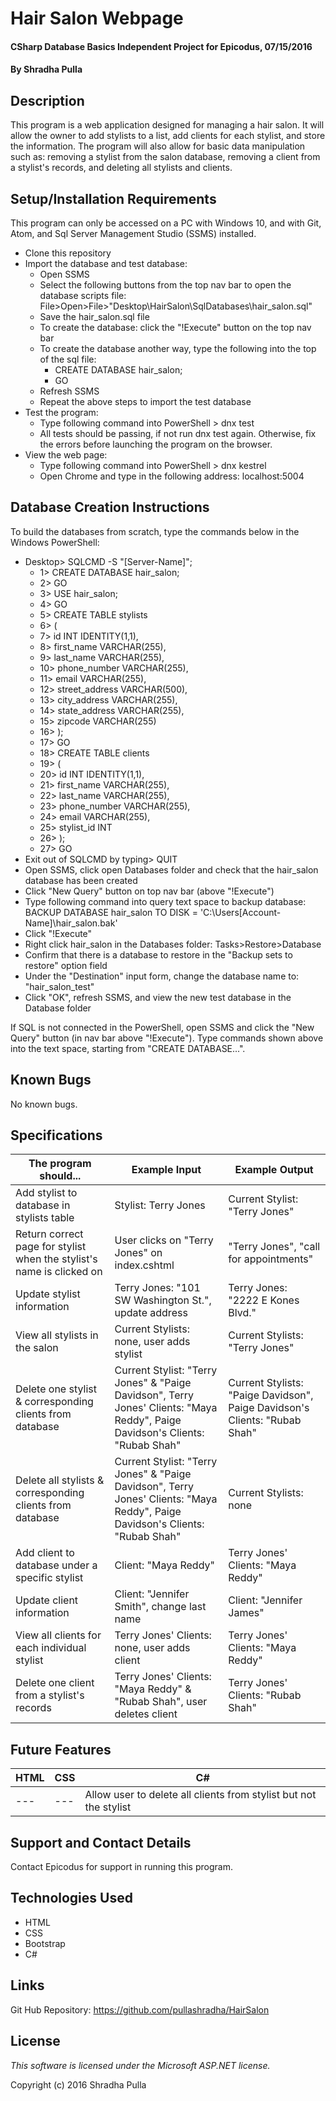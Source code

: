 # Hair Salon Webpage

#### CSharp Database Basics Independent Project for Epicodus, 07/15/2016

#### By Shradha Pulla

## Description

This program is a web application designed for managing a hair salon. It will allow the owner to add stylists to a list, add clients for each stylist, and store the information. The program will also allow for basic data manipulation such as: removing a stylist from the salon database, removing a client from a stylist's records, and deleting all stylists and clients.

## Setup/Installation Requirements

This program can only be accessed on a PC with Windows 10, and with Git, Atom, and Sql Server Management Studio (SSMS) installed.

* Clone this repository
* Import the database and test database:
  * Open SSMS
  * Select the following buttons from the top nav bar to open the database scripts file: File>Open>File>"Desktop\HairSalon\SqlDatabases\hair_salon.sql"
  * Save the hair_salon.sql file
  * To create the database: click the "!Execute" button on the top nav bar
  * To create the database another way, type the following into the top of the sql file:
    * CREATE DATABASE hair_salon;
    * GO
  * Refresh SSMS
  * Repeat the above steps to import the test database
* Test the program:
  * Type following command into PowerShell > dnx test
  * All tests should be passing, if not run dnx test again. Otherwise, fix the errors before launching the program on the browser.
* View the web page:
  * Type following command into PowerShell > dnx kestrel
  * Open Chrome and type in the following address: localhost:5004

## Database Creation Instructions

To build the databases from scratch, type the commands below in the Windows PowerShell:
  * Desktop> SQLCMD -S "[Server-Name]";
    * 1> CREATE DATABASE hair_salon;
    * 2> GO
    * 3> USE hair_salon;
    * 4> GO
    * 5> CREATE TABLE stylists
    * 6>  (
    * 7>  id INT IDENTITY(1,1),
    * 8>  first_name VARCHAR(255),
    * 9>  last_name VARCHAR(255),
    * 10> phone_number VARCHAR(255),
    * 11> email VARCHAR(255),
    * 12> street_address VARCHAR(500),
    * 13> city_address VARCHAR(255),
    * 14> state_address VARCHAR(255),
    * 15> zipcode VARCHAR(255)
    * 16> );
    * 17> GO
    * 18> CREATE TABLE clients
    * 19> (
    * 20> id INT IDENTITY(1,1),
    * 21> first_name VARCHAR(255),
    * 22> last_name VARCHAR(255),
    * 23> phone_number VARCHAR(255),
    * 24> email VARCHAR(255),
    * 25> stylist_id INT
    * 26> );
    * 27> GO
  * Exit out of SQLCMD by typing> QUIT
  * Open SSMS, click open Databases folder and check that the hair_salon database has been created
  * Click "New Query" button on top nav bar (above "!Execute")
  * Type following command into query text space to backup database: BACKUP DATABASE hair_salon TO DISK = 'C:\Users\[Account-Name]\hair_salon.bak'
  * Click "!Execute"
  * Right click hair_salon in the Databases folder: Tasks>Restore>Database
  * Confirm that there is a database to restore in the "Backup sets to restore" option field
  * Under the "Destination" input form, change the database name to: "hair_salon_test"
  * Click "OK", refresh SSMS, and view the new test database in the Database folder

If SQL is not connected in the PowerShell, open SSMS and click the "New Query" button (in nav bar above "!Execute"). Type commands shown above into the text space, starting from "CREATE DATABASE...".

## Known Bugs

No known bugs.

## Specifications

The program should... | Example Input | Example Output
----- | ----- | -----
Add stylist to database in stylists table | Stylist: Terry Jones | Current Stylist: "Terry Jones"
Return correct page for stylist when the stylist's name is clicked on | User clicks on "Terry Jones" on index.cshtml | "Terry Jones", "call for appointments"
Update stylist information | Terry Jones: "101 SW Washington St.", update address | Terry Jones: "2222 E Kones Blvd."
View all stylists in the salon | Current Stylists: none, user adds stylist| Current Stylists: "Terry Jones"
Delete one stylist & corresponding clients from database | Current Stylist: "Terry Jones" & "Paige Davidson", Terry Jones' Clients: "Maya Reddy", Paige Davidson's Clients: "Rubab Shah" | Current Stylists: "Paige Davidson", Paige Davidson's Clients: "Rubab Shah"
Delete all stylists & corresponding clients from database | Current Stylist: "Terry Jones" & "Paige Davidson", Terry Jones' Clients: "Maya Reddy", Paige Davidson's Clients: "Rubab Shah" | Current Stylists: none
Add client to database under a specific stylist | Client: "Maya Reddy" | Terry Jones' Clients: "Maya Reddy"
Update client information | Client: "Jennifer Smith", change last name | Client: "Jennifer James"
View all clients for each individual stylist | Terry Jones' Clients: none, user adds client | Terry Jones' Clients: "Maya Reddy"
Delete one client from a stylist's records | Terry Jones' Clients: "Maya Reddy" & "Rubab Shah", user deletes client| Terry Jones' Clients: "Rubab Shah"

## Future Features

HTML | CSS | C#
----- | ----- | -----
--- | --- | Allow user to delete all clients from stylist but not the stylist

## Support and Contact Details

Contact Epicodus for support in running this program.

## Technologies Used

* HTML
* CSS
* Bootstrap
* C#

## Links

Git Hub Repository: https://github.com/pullashradha/HairSalon

## License

*This software is licensed under the Microsoft ASP.NET license.*

Copyright (c) 2016 Shradha Pulla
